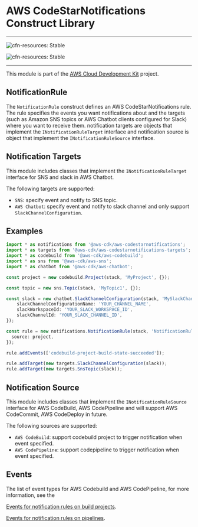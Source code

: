 # AWS CodeStarNotifications Construct Library
<!--BEGIN STABILITY BANNER-->

---

![cfn-resources: Stable](https://img.shields.io/badge/cfn--resources-stable-success.svg?style=for-the-badge)

![cfn-resources: Stable](https://img.shields.io/badge/cfn--resources-stable-success.svg?style=for-the-badge)

---

<!--END STABILITY BANNER-->

This module is part of the [AWS Cloud Development Kit](https://github.com/aws/aws-cdk) project.

## NotificationRule

The `NotificationRule` construct defines an AWS CodeStarNotifications rule.
The rule specifies the events you want notifications about and the targets (such as Amazon SNS topics or AWS Chatbot clients configured for Slack) where you want to receive them. notification targets are objects that implement the `INotificationRuleTarget` interface and notification source is object that implement the `INotificationRuleSource` interface.

## Notification Targets

This module includes classes that implement the `INotificationRuleTarget` interface for SNS and slack in AWS Chatbot.

The following targets are supported:

* `SNS`: specify event and notify to SNS topic.
* `AWS Chatbot`: specify event and notify to slack channel and only support `SlackChannelConfiguration`.

## Examples

```ts
import * as notifications from '@aws-cdk/aws-codestarnotifications';
import * as targets from '@aws-cdk/aws-codestarnotifications-targets';
import * as codebuild from '@aws-cdk/aws-codebuild';
import * as sns from '@aws-cdk/aws-sns';
import * as chatbot from '@aws-cdk/aws-chatbot';

const project = new codebuild.Project(stack, 'MyProject', {});

const topic = new sns.Topic(stack, 'MyTopic1', {});

const slack = new chatbot.SlackChannelConfiguration(stack, 'MySlackChannel', {
    slackChannelConfigurationName: 'YOUR_CHANNEL_NAME',
    slackWorkspaceId: 'YOUR_SLACK_WORKSPACE_ID',
    slackChannelId: 'YOUR_SLACK_CHANNEL_ID',
});

const rule = new notifications.NotificationRule(stack, 'NotificationRule', {
  source: project,
});

rule.addEvents(['codebuild-project-build-state-succeeded']);

rule.addTarget(new targets.SlackChannelConfiguration(slack));
rule.addTarget(new targets.SnsTopic(slack));
```

## Notification Source

This module includes classes that implement the `INotificationRuleSource` interface for AWS CodeBuild, AWS CodePipeline and will support AWS CodeCommit, AWS CodeDeploy in future.

The following sources are supported:

* `AWS CodeBuild`: support codebuild project to trigger notification when event specified.
* `AWS CodePipeline`: support codepipeline to trigger notification when event specified.

## Events

The list of event types for AWS Codebuild and AWS CodePipeline, for more information, see the

[Events for notification rules on build projects](https://docs.aws.amazon.com/dtconsole/latest/userguide/concepts.html#events-ref-buildproject).

[Events for notification rules on pipelines](https://docs.aws.amazon.com/dtconsole/latest/userguide/concepts.html#events-ref-pipeline).
